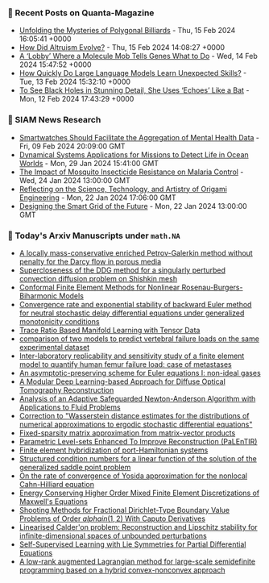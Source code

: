 ### 📝 Recent Posts on Quanta-Magazine
<!-- quanta starts -->
* <a href="https://www.quantamagazine.org/the-mysterious-math-of-billiards-tables-20240215/">Unfolding the Mysteries of Polygonal Billiards</a> - Thu, 15 Feb 2024 16:05:41 +0000
* <a href="https://www.quantamagazine.org/how-did-altruism-evolve-20240215/">How Did Altruism Evolve?</a> - Thu, 15 Feb 2024 14:08:27 +0000
* <a href="https://www.quantamagazine.org/a-lobby-where-a-molecule-mob-tells-genes-what-to-do-20240214/">A ‘Lobby’ Where a Molecule Mob Tells Genes What to Do</a> - Wed, 14 Feb 2024 15:47:52 +0000
* <a href="https://www.quantamagazine.org/how-quickly-do-large-language-models-learn-unexpected-skills-20240213/">How Quickly Do Large Language Models Learn Unexpected Skills?</a> - Tue, 13 Feb 2024 15:32:10 +0000
* <a href="https://www.quantamagazine.org/to-see-black-holes-in-detail-she-uses-echoes-like-a-bat-20240212/">To See Black Holes in Stunning Detail, She Uses ‘Echoes’ Like a Bat</a> - Mon, 12 Feb 2024 17:43:29 +0000
<!-- quanta ends -->

### 📝 SIAM News Research
<!-- siam-news starts -->
* <a href="https://sinews.siam.org/Details-Page/smartwatches-should-facilitate-the-aggregation-of-mental-health-data">Smartwatches Should Facilitate the Aggregation of Mental Health Data</a> - Fri, 09 Feb 2024 20:09:00 GMT
* <a href="https://sinews.siam.org/Details-Page/dynamical-systems-applications-for-missions-to-detect-life-in-ocean-worlds">Dynamical Systems Applications for Missions to Detect Life in Ocean Worlds</a> - Mon, 29 Jan 2024 15:41:00 GMT
* <a href="https://sinews.siam.org/Details-Page/the-impact-of-mosquito-insecticide-resistance-on-malaria-control">The Impact of Mosquito Insecticide Resistance on Malaria Control</a> - Wed, 24 Jan 2024 13:00:00 GMT
* <a href="https://sinews.siam.org/Details-Page/reflecting-on-the-science-technology-and-artistry-of-origami-engineering">Reflecting on the Science, Technology, and Artistry of Origami Engineering</a> - Mon, 22 Jan 2024 17:06:00 GMT
* <a href="https://sinews.siam.org/Details-Page/designing-the-smart-grid-of-the-future">Designing the Smart Grid of the Future</a> - Mon, 22 Jan 2024 13:00:00 GMT
<!-- siam-news ends -->

### 📝 Today's Arxiv Manuscripts under ``math.NA``
<!-- arxiv-math-na starts -->
* <a href="https://arxiv.org/abs/2402.08909">A locally mass-conservative enriched Petrov-Galerkin method without penalty for the Darcy flow in porous media</a>
* <a href="https://arxiv.org/abs/2402.08912">Supercloseness of the DDG method for a singularly perturbed convection diffusion problem on Shishkin mesh</a>
* <a href="https://arxiv.org/abs/2402.08926">Conformal Finite Element Methods for Nonlinear Rosenau-Burgers-Biharmonic Models</a>
* <a href="https://arxiv.org/abs/2402.08973">Convergence rate and exponential stability of backward Euler method for neutral stochastic delay differential equations under generalized monotonicity conditions</a>
* <a href="https://arxiv.org/abs/2402.09072">Trace Ratio Based Manifold Learning with Tensor Data</a>
* <a href="https://arxiv.org/abs/2402.09196">comparison of two models to predict vertebral failure loads on the same experimental dataset</a>
* <a href="https://arxiv.org/abs/2402.09210">Inter-laboratory replicability and sensitivity study of a finite element model to quantify human femur failure load: case of metastases</a>
* <a href="https://arxiv.org/abs/2402.09252">An asymptotic-preserving scheme for Euler equations I: non-ideal gases</a>
* <a href="https://arxiv.org/abs/2402.09277">A Modular Deep Learning-based Approach for Diffuse Optical Tomography Reconstruction</a>
* <a href="https://arxiv.org/abs/2402.09295">Analysis of an Adaptive Safeguarded Newton-Anderson Algorithm with Applications to Fluid Problems</a>
* <a href="https://arxiv.org/abs/2402.08711">Correction to "Wasserstein distance estimates for the distributions of numerical approximations to ergodic stochastic differential equations"</a>
* <a href="https://arxiv.org/abs/2402.09379">Fixed-sparsity matrix approximation from matrix-vector products</a>
* <a href="https://arxiv.org/abs/2204.09815">Parametric Level-sets Enhanced To Improve Reconstruction (PaLEnTIR)</a>
* <a href="https://arxiv.org/abs/2302.06239">Finite element hybridization of port-Hamiltonian systems</a>
* <a href="https://arxiv.org/abs/2305.05629">Structured condition numbers for a linear function of the solution of the generalized saddle point problem</a>
* <a href="https://arxiv.org/abs/2306.12772">On the rate of convergence of Yosida approximation for the nonlocal Cahn-Hilliard equation</a>
* <a href="https://arxiv.org/abs/2310.20310">Energy Conserving Higher Order Mixed Finite Element Discretizations of Maxwell's Equations</a>
* <a href="https://arxiv.org/abs/2402.03487">Shooting Methods for Fractional Dirichlet-Type Boundary Value Problems of Order $alpha in (1,2)$ With Caputo Derivatives</a>
* <a href="https://arxiv.org/abs/2204.10164">Linearised Calder'on problem: Reconstruction and Lipschitz stability for infinite-dimensional spaces of unbounded perturbations</a>
* <a href="https://arxiv.org/abs/2307.05432">Self-Supervised Learning with Lie Symmetries for Partial Differential Equations</a>
* <a href="https://arxiv.org/abs/2401.12490">A low-rank augmented Lagrangian method for large-scale semidefinite programming based on a hybrid convex-nonconvex approach</a>
<!-- arxiv-math-na ends -->
